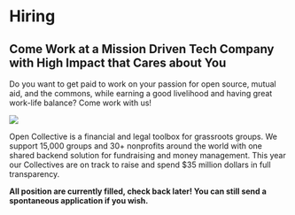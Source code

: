 # Hiring

## Come Work at a Mission Driven Tech Company with High Impact that Cares about You

Do you want to get paid to work on your passion for open source, mutual aid, and the commons, while earning a good livelihood and having great work-life balance? Come work with us!

![](https://blog.opencollective.com/content/images/2022/10/P1199711-ANIMATION.gif)

Open Collective is a financial and legal toolbox for grassroots groups. We support 15,000 groups and 30+ nonprofits around the world with one shared backend solution for fundraising and money management. This year our Collectives are on track to raise and spend $35 million dollars in full transparency.

<strong>All position are currently filled, check back later! You can still send a spontaneous application if you wish.</strong>

<!--## Customer Support Representative

[Open Collective](https://opencollective.com/) is currently seeking a Customer Support Representative who is passionate about the future of money, collective work, transparent budgets, open source, mutual aid, and distributed leadership.

### Responsibilities

- Understanding user needs, providing solutions to user support inquiries, directing users to documentation, and conversing with them in a friendly and professional manner
- Troubleshooting technical issues related to our products or services
- Following clear, specific directions to solve basic user software issues
- Collaborating with other teams to ensure the timely resolution of customer issues
- Identifying and escalating complex issues to the appropriate department
- Providing feedback on the efficiency of the customer service process and subsequent solutions
- Adjusting to ever-evolving (ever-improving!) workflows

### Who we’re looking for

This position requires:

- Fluency in English
- Strong customer service skills and sensibilities
- Excellent communication and interpersonal skills
- The ability to learn new digital tools quickly

We want to work with someone who is:

- Inspired by Open Collective’s mission to make communities sustainable
- Excited to support/educate our users to make the best use of the Open Collective platform
- Self-motivated and autonomous, able to thrive in our fully remote, asynchronous environment
- Detail-oriented, practical and organized
- Great at handling information overload and finding the path forward
- Flexible and comfortable working in a fast-paced startup environment
- Eager to understand the ins and outs of the Open Collective software platform
- Experienced with working openly or excited to develop this practice

Not required, but a bonus:

- Fluency in language(s) other than English (we have users all over the world)
- Basic experience with databases (we use PostgreSQL) and/or Metabase to identify and fix data related issues
- Experience writing or updating user guides/documentation
- Experience working with online tools like Slack for daily communication, Loom for asynchronous recordings, Google for file sharing and copy editing, Coda for everything, Loomio for decision making, GitHub for product development, and Around for video-conferencing (extra points if you’ve used Open Collective, of course!)
- Experience in collaborative communities like the ones that use our platform (open source projects, art collectives, cooperatives, activist groups, solidarity economy projects)

### Compensation and benefits

- USD $25-30/hr
- About 10 hours per week (to start)
- Fully remote position (i.e., suitable for digital nomads and people seeking to “work-from-home” - we don't have any physical offices)
- Highly flexible schedule (only a couple weekly meetings; the work is largely asynchronous, as our team is distributed across time zones)
- Twenty-five days of paid time off per year, plus 10 days for chosen holidays
- USD $500 per year toward workspace expenses
- An opportunity (though not strictly required) to travel when we have full-team in-person retreats with transportation, accommodation, and meals covered during our time together (the last one was in September 2022 in La Ciotat, France)
- Opportunity to grow in the role, with support for professional development and encouragement to influence strategy and share ideas

### A little about Open Collective

[Open Collective](https://opencollective.com/), an open-source software company founded in 2015, is committed to supporting grassroots groups and communities around the world with transparent fundraising, money management, and legal tools. We're proud to have supported over 15,000 groups and 30+ nonprofits globally, raising and spending $35 million dollars in full transparency. Our platform helps open source projects, community projects, and mutual aid groups thrive all over the world.

“Open Collective” means transparency (“Open”) and community (“Collective”), and thus our platform is built on values of openness, transparency, and collective collaboration. The team is a group of optimistic, driven, nerdy, and open people. Our culture, though ever-changing and sometimes chaotic like many start-ups, is also oriented toward care, candor, rigor, generosity, and autonomy. (You can read more about our values in our [Community Guidelines](https://docs.opencollective.com/help/about/the-open-collective-way/community-guidelines).)

Our international, fully-remote, highly-collaborative team currently includes members in Spain, France, Belgium, Germany, the UK, Romania, the United States, Mexico, Canada, Indonesia, Brazil, India, and New Zealand. To learn more about the company, [watch this 50-second video](https://www.youtube.com/watch?v=SfHeSpoSHTM), skim through our [blog](https://blog.opencollective.com), and read about our [strategy](https://blog.opencollective.com/oc-strategy-2023-2024/). We look forward to learning more about you, too!

### The support team

The support team at Open Collective is currently based in Indonesia, Canada, the UK, and the US. We are responsible for providing exceptional customer service and support to our users, ensuring that their inquiries and concerns are resolved in a timely and professional manner. We are a new and growing team, and we need to your help as we continually improve and optimize our user support systems, utilizing performance analytic reports to inform strategic decision-making and reduce workload and ticket response times, while - of course - continuing to provide quality customer support.

A few more notes about our team:

- We are a small shop, and you will have significant influence over the way this work evolves
- We use Slack and other tools a lot for asynchronous discussion, since we are spread all over the world
- We work closely with the administrators of “fiscal hosts” using the platform (think of them as power users) to ensure we perform well
- We work in a fast-paced environment, but are trying to create spaces for slowness and reflection

### Join us!

We’d love to hear from you. Applications are open through June 2nd. [To apply](https://coda.io/form/Application-Open-Collective-Customer-Support-Representative_dJ3tGEm2kIw). If you have any questions, reach out to us at [support@opencollective.com](mailto:support@opencollective.com).-->

<!-- ## [Open Source Collective](https://www.oscollective.org/): Operations Coordinator

$60 ~ $80k yearly salary for 40 hrs/wk. Salary range contingent on experience.
Must live within 4 hrs of EST time zone. Applications open until February 17th.

[Open Source Collective](https://oscollective.org/) (OSC) is a non-profit fiscal sponsor for [over 3,000 open source projects](https://opencollective.com/opensource). Our mission is to create a sustainable and healthy open source ecosystem through our services which allow our collectives access 501(c)(6) status and the tools and support to fundraise and disburse those funds in full transparency. Our Collectives are on track to raise $20m in 2023. We are scaling quickly, and growing our team to meet increasing demand.

### What Makes Us Different

OSC is a tech-first nonprofit. We are one node in a growing international network of 30+ fiscal sponsor organizations who use [Open Collective](https://opencollective.com/), an open source software platform for transparent fundraising and money management, to create efficiencies with money and amplify impact in communities. Globally, the network supports 15,000 groups to raise and spend $35M a year. Our tech platform and mission are all about transparency, collective collaboration, and practicality—and we apply the same principles to how we run OSC as an organization.

### Learn more

- OSC's [Website](https://www.oscollective.org/), [mission & values](https://docs.oscollective.org/mission-values-and-strategy), and [strategy](https://blog.opencollective.com/open-source-collectives-strategy-2022-2025/)
- [What is Open Source Collective (video)](https://www.youtube.com/watch?v=ubfYuAMm3_c)
- [What is Open Collective (video)](https://www.youtube.com/@OpenCollective)
- [Our documentation](https://docs.oscollective.org/)

### Who we're looking for

An operations and community oriented person who is:

- Excited to support our Collectives to make the best use of our services
- Self-motivated and autonomous, able to thrive in our fully remote, high-trust, low-hierarchy environment
- Technology driven, able to learn new digital tools quickly, and eager to understand the ins and outs of the Open Collective software platform
- Experienced with working openly or excited to develop this practice

### Must-have skills

- Financial administration skills (accounts receivable and payable—you will process incoming contributions and outgoing expenses, so you need a basic understanding of budgets and finance processes)
- Helpdesk support and customer service - you'll support Collectives through the application process and answer day-to-day questions. Experience writing or updating user guides is ideal.
- Detail oriented, practical and organized, great at handling information overload and finding the path forward
- Flexible and comfortable working in a fast-paced, quickly-scaling startup environment

### Additional desired experience

(We don’t expect you to have all of these! Any of them would be a bonus)

- 501(c)(3) or (c)(6) nonprofit and/or fiscal sponsorship
- Fast-growth organizations and start-ups
- Tech tools like Slack, Loom, Airtable, Google Workspace, Asana, Loomio & GitHub (extra points if you’ve used Open Collective, of course!)

### Compensation & role details

- This is a fully remote position (we don't have any physical offices and our team is distributed across time zones)
- Flexible schedule (we have a few weekly meetings and the rest us up to you)
- Open to applicants anywhere within 4 hours of the EST time zone.
- The pay range will be $60k ~ $80k plus benefits. Pay scale is contingent on experience.
- This is a full-time position and we are seeking someone to commit 40 hours per week
- 25 days off for vacation + 10 days off for chosen holidays
- $1K per year for improving your workspace, buying tools, and other office expenses that help you perform better.
- An opportunity to travel when we have retreats (Weeks of face-to-face work every ~8 months) with transportation, allocation, and meals covered during our time together. The last one was in September 2022 in Marseille, France.

### Apply for the Open Source Collective Operations Coordinator Position

Please fill out [this form](https://docs.google.com/forms/d/e/1FAIpQLSfRC2ZivuNQdklHlsABKhdXf42EweeNk9jJUXy02mjbftyWzA/viewform) to apply.

If you have questions, reach out to [hello@oscollective.org](mailto:hello@oscollective.org)-->

<!--
Right now, [Open Collective](https://opencollective.com) is hiring for a Senior UX Designer.

## Senior UX Designer

Pay $48K-$60K/year, open to applicants worldwide, role with Open Collective Inc.

We are looking for a Senior UX designer who is passionate about: the future of money, collective work, transparent budgets, open source, mutual aid, and distributed leadership. If this describes you, and you are happy with remote and asynchronous work (except for mandatory stand-up calls at 9am ET / 3pm CET weekdays), read more.

### About

**The design team at [Open Collective](https://opencollective.com)** is currently based in Mexico, India, Brazil, and the United States. It is responsible for planning, designing, and delivering the features that will make this goal possible in a way that embraces the contributions of multiple designers and creatives worldwide. So far, we have not had a UX-focused designer and we are thrilled to add this skillset to the team.

### As a senior UX designer, you will:

- Build on and incrementally improve our current user-experience approach across the platform and within our design practice.
- Lead the process of user-experience support and development for features, components, and interface design complex solutions.
- Build tailored artifacts such as presentations, visual maps, service maps, sophisticated journey maps, service blueprints, etc. to drive design ideas forward.
- Keep a record of the creative development process, using different formats to help the team keep track of a project.
- Work with peers across Insights, Research, Engineering, and Product to turn workflow brainstorms and business needs into user journey diagrams and service blueprints.
- Build on top of existing insights, technical constraints, business needs, and specific platform demands to produce well-informed design solutions.
- Lead the user research process for complex projects, identifying and codifying user needs, pains, and opportunities that will help us deliver better services..
- Establish and maintain user research tools and practices: discovery calls, prototype testing, surveying, interpreting production data, and building context for other team members to do their best work.
- Work on different projects at a time, producing multiple concepts and workflows.

### What is expected from you

- You know how to work with different teams, and you can comfortably reach out to people, make proposals, lead workshops, and explain concepts.
- You are proficient in reviewing and producing interface design and graphic design; while this won't be the majority of your work, you are capable of performing senior QA on any design project related to the platform.
- You understand when deeper exploration is needed before moving forward and when it is better to change paths and try a different approach.
- You possess a strong understanding of usability and user experience principles.
- You love thinking big, and at the same time, you know when to apply pixel-perfect attention to detail.
- You are comfortable building on top of already existing ideas and letting others build on your ideas.
- You are autonomous by taking full ownership of your work. You’ll be responsible for every detail, every step of the way, from drafting and sketching to high-fidelity design solutions.

### Pay

Open Collective exists to sustain contributors to the commons, including our team. Our budgets and salaries are transparent and based on where you live. We estimate that this role will require $48K - $60K for you to show up joyfully to work (We will propose you something based on your skills and situation). Our aim is that you can earn a good livelihood, have a great work-life balance, and join a team that truly practices what it preaches - no bullshit.

### Perks

Additional to the monetary compensation, we offer a couple of extra perks:

- $1K per year for improving your workspace, buying tools, and other office expenses that help you perform better.
- An opportunity to travel when we have retreats (Weeks of face-to-face work every ~8 months) with transportation, allocation, and meals covered during our time together. The last one was in September 2022 in Marseille, France.

### Values

We are a group of optimistic, driven, nerdy, and open people. Open Collective stands for Transparency (“open”) and Group Work (“collective”).

**OPEN**: Our product is built to help groups with financial transparency, and all of our internal team salaries, organizational files, code, and designs are open, too. See our [issue repo](https://github.com/opencollective/opencollective/issues) and [design budget transactions](https://opencollective.com/design/transactions).

**COLLECTIVE**: The happiest people here tend to be rigorous, generous people who love group feedback on Discord and want to lead a project and take responsibility for it at a high level. We were founded in 2015 and are on a path to [co-governance of the platform with the community](http://opencollective.com/e2c).

### Tools

Our main tools are Google Docs for file sharing and copyediting, Figma for design, GitHub for product development, Slack for daily communication, Loom for asynchronous recordings, Loomio for decision making, CoBudget for money decisions, and Around for video-conferencing. It is OK if you don’t know how to use some of these - you can learn on the job.

### Apply for the Senior UX Designer Role

Please fill out [this form](https://x7rwr9qad3h.typeform.com/to/lySp1Tfn) to apply.
-->

<!--
**We're hiring Senior Software Engineers.**

## A little about us

On Open Collective, groups like open source projects, neighbourhood associations, mutual aid groups, and more, can collect and spend money transparently, invite collaboration, and help their communities thrive.

Watch this video about what we do and why we are passionate about it:

<iframe src="https://www.youtube.com/embed/bbtQcW4E_RU?start=39" title="YouTube video player" frameborder="0" allow="accelerometer; autoplay; clipboard-write; encrypted-media; gyroscope; picture-in-picture" allowfullscreen width="854" height="480" frameborder="0"></iframe>

Like the movements that we support, we value openness and transparency. We strive to create inclusive, respectful and sustainable communities and we're 100% open source.

If you want to know more about us, join our open [Discord](https://discord.opencollective.com), read [our blog](https://blog.opencollective.com), and check out the [Open Collective Way](https://docs.opencollective.com/help/about/the-open-collective-way) to understand our values and how we work.

We are a fully remote team that loves distributed collaboration around the world: Spain, France, Belgium, Germany, Romania, UK, US, Canada, Mexico, Brazil, India, New Zealand. This start-up culture is truly different – one of care, listening, rigor, and autonomy within collaboration. If you are used to cut-throat dynamics and overwork, you will be happy to find another way is possible.

We are building and maintaining money management software for the commons.

<h2 id='software-engineer'>Senior Software Engineer Role</h2>

We are looking for a senior "full-stack" software engineer who’s excited about open source, making communities sustainable, and transparent finances.

- Financial transparency is our thing! Pay is as follows, with [location-based cost of living adjustments](https://www.numbeo.com/cost-of-living/):
  - very high (e.g. NY, SF) $112-$144k
  - high(e.g. London, Paris) $98-$126k (€93-€119k)
  - medium (e.g. Vancouver, Berlin, Madrid) $84-$108k (€79-€103k)
  - low (e.g. Kyiv, Lagos, Buenos Aires) $70-$90k (€66-€86k)
- Fully remote team, but we'd like you to be based within 6 hours of CET for timezone overlap, e.g. Europe, Africa, central Asia, or North and South America.
- Full time role, with a very flexible schedule.
- Opportunity to grow in the role, with support for professional development and encouragement to influence strategy and share ideas.
- Great culture of work/life balance and generous paid time off.

### We think you’d be great at this if you are:

- Comfortable in a remote environment that is at the same time highly collaborative _and_ autonomous (you can run a feature end to end on your own, while communicating about it!)

- Experienced as a full stack engineer using JavaScript (<em>"senior"</em>)

- Familiar with our technology stack:

  - GraphQL API powered by Node, PostgreSQL and Sequelize
  - Web app powered by Next.js, React and Apollo

- Excited about our mission and share our philosophy.

- Bonus points if you have experience in collaborative communities like the ones that use our platform!

## Interested?

Please [email us](mailto:info@opencollective.com) with "Senior Software Engineer" as subject.

Your message should be convincing enough for us to consider you and move to the next stage. Ideally, we want you to cover the following:

- About you. What's your story? Where you are coming from? What's you current status?
- About us. How did you hear about Open Collective? What do you find interesting in Open Collective?
- Experience. What is your greatest achievment in software engineering? Can you tell us about a past project you're proud of (it doesn’t have to be an engineering one or even a technical one.)? What do you think you can bring to Open Collective?

As part of our screening process, we'll also ask you to make a small contribution to [our codebase](https://github.com/opencollective). Have a look, do one now or be ready for it!
-->
